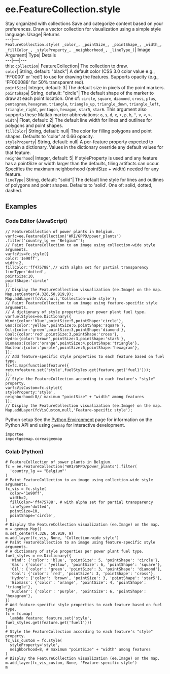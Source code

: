  
#  ee.FeatureCollection.style 
Stay organized with collections  Save and categorize content based on your preferences. 
Draw a vector collection for visualization using a simple style language. Usage| Returns  
---|---  
`FeatureCollection.style( _color_, _pointSize_, _pointShape_, _width_, _fillColor_, _styleProperty_, _neighborhood_, _lineType_)`| Image  
Argument| Type| Details  
---|---|---  
this: `collection`| FeatureCollection| The collection to draw.  
`color`| String, default: "black"| A default color (CSS 3.0 color value e.g., 'FF0000' or 'red') to use for drawing the features. Supports opacity (e.g., 'FF000088' for 50% transparent red).  
`pointSize`| Integer, default: 3| The default size in pixels of the point markers.  
`pointShape`| String, default: "circle"| The default shape of the marker to draw at each point location. One of: `circle`, `square`, `diamond`, `cross`, `plus`, `pentagram`, `hexagram`, `triangle`, `triangle_up`, `triangle_down`, `triangle_left`, `triangle_right`, `pentagon`, `hexagon`, `star5`, `star6`. This argument also supports these Matlab marker abbreviations: `o`, `s`, `d`, `x`, `+`, `p`, `h`, `^`, `v`, `<`, `>`.  
`width`| Float, default: 2| The default line width for lines and outlines for polygons and point shapes.  
`fillColor`| String, default: null| The color for filling polygons and point shapes. Defaults to 'color' at 0.66 opacity.  
`styleProperty`| String, default: null| A per-feature property expected to contain a dictionary. Values in the dictionary override any default values for that feature.  
`neighborhood`| Integer, default: 5| If styleProperty is used and any feature has a pointSize or width larger than the defaults, tiling artifacts can occur. Specifies the maximum neighborhood (pointSize + width) needed for any feature.  
`lineType`| String, default: "solid"| The default line style for lines and outlines of polygons and point shapes. Defaults to 'solid'. One of: solid, dotted, dashed.  
## Examples
### Code Editor (JavaScript)
```
// FeatureCollection of power plants in Belgium.
varfc=ee.FeatureCollection('WRI/GPPD/power_plants')
.filter('country_lg == "Belgium"');
// Paint FeatureCollection to an image using collection-wide style arguments.
varfcVis=fc.style({
color:'1e90ff',
width:2,
fillColor:'ff475788',// with alpha set for partial transparency
lineType:'dotted',
pointSize:10,
pointShape:'circle'
});
// Display the FeatureCollection visualization (ee.Image) on the map.
Map.setCenter(4.326,50.919,9);
Map.addLayer(fcVis,null,'Collection-wide style');
// Paint FeatureCollection to an image using feature-specific style arguments.
// A dictionary of style properties per power plant fuel type.
varfuelStyles=ee.Dictionary({
Wind:{color:'blue',pointSize:5,pointShape:'circle'},
Gas:{color:'yellow',pointSize:6,pointShape:'square'},
Oil:{color:'green',pointSize:3,pointShape:'diamond'},
Coal:{color:'red',pointSize:3,pointShape:'cross'},
Hydro:{color:'brown',pointSize:3,pointShape:'star5'},
Biomass:{color:'orange',pointSize:4,pointShape:'triangle'},
Nuclear:{color:'purple',pointSize:6,pointShape:'hexagram'},
});
// Add feature-specific style properties to each feature based on fuel type.
fc=fc.map(function(feature){
returnfeature.set('style',fuelStyles.get(feature.get('fuel1')));
});
// Style the FeatureCollection according to each feature's "style" property.
varfcVisCustom=fc.style({
styleProperty:'style',
neighborhood:8// maximum "pointSize" + "width" among features
});
// Display the FeatureCollection visualization (ee.Image) on the map.
Map.addLayer(fcVisCustom,null,'Feature-specific style');
```

Python setup
See the [ Python Environment](https://developers.google.com/earth-engine/guides/python_install) page for information on the Python API and using `geemap` for interactive development.
```
importee
importgeemap.coreasgeemap
```

### Colab (Python)
```
# FeatureCollection of power plants in Belgium.
fc = ee.FeatureCollection('WRI/GPPD/power_plants').filter(
  'country_lg == "Belgium"'
)
# Paint FeatureCollection to an image using collection-wide style arguments.
fc_vis = fc.style(
  color='1e90ff',
  width=2,
  fillColor='ff475788', # with alpha set for partial transparency
  lineType='dotted',
  pointSize=10,
  pointShape='circle',
)
# Display the FeatureCollection visualization (ee.Image) on the map.
m = geemap.Map()
m.set_center(4.326, 50.919, 9)
m.add_layer(fc_vis, None, 'Collection-wide style')
# Paint FeatureCollection to an image using feature-specific style arguments.
# A dictionary of style properties per power plant fuel type.
fuel_styles = ee.Dictionary({
  'Wind': {'color': 'blue', 'pointSize': 5, 'pointShape': 'circle'},
  'Gas': {'color': 'yellow', 'pointSize': 6, 'pointShape': 'square'},
  'Oil': {'color': 'green', 'pointSize': 3, 'pointShape': 'diamond'},
  'Coal': {'color': 'red', 'pointSize': 3, 'pointShape': 'cross'},
  'Hydro': {'color': 'brown', 'pointSize': 3, 'pointShape': 'star5'},
  'Biomass': {'color': 'orange', 'pointSize': 4, 'pointShape': 'triangle'},
  'Nuclear': {'color': 'purple', 'pointSize': 6, 'pointShape': 'hexagram'},
})
# Add feature-specific style properties to each feature based on fuel type.
fc = fc.map(
  lambda feature: feature.set('style', fuel_styles.get(feature.get('fuel1')))
)
# Style the FeatureCollection according to each feature's "style" property.
fc_vis_custom = fc.style(
  styleProperty='style',
  neighborhood=8, # maximum "pointSize" + "width" among features
)
# Display the FeatureCollection visualization (ee.Image) on the map.
m.add_layer(fc_vis_custom, None, 'Feature-specific style')
m
```


